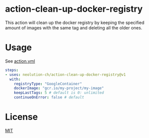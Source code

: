 # action-clean-up-docker-registry

This action will clean up the docker registry by keeping the specified amount of images with the same tag and deleting all the older ones.

# Usage

See [action.yml](action.yml)

```yaml
steps:
- uses: neolution-ch/action-clean-up-docker-registry@v1
  with:
    registryType: "GoogleContainer"
    dockerImage: "gcr.io/my-project/my-image"
    keepLastTags: 5 # default is 0: unlimited
    continueOnError: false # default
```

# License

[MIT](LICENSE.md)

